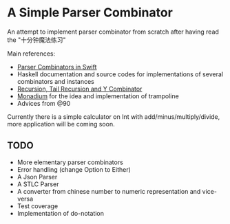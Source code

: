 # A Simple Parser Combinator

An attempt to implement parser combinator from scratch after having read the "十分钟魔法练习"

Main references:

- [Parser Combinators in Swift](https://academy.realm.io/posts/tryswift-yasuhiro-inami-parser-combinator/)
- Haskell documentation and source codes for implementations of several combinators and instances
- [Recursion, Tail Recursion and Y Combinator](https://proandroiddev.com/kotlin-pearls-8-recursion-tailrecursion-and-ycombinator-in-kotlin-3ec6975e9b6)
- [Monadium](https://github.com/yuxuanchiadm/monadium/blob/5715d7c6f3f99d620b8eaf57c9b4088bd1c7c8ed/monadium-core/src/main/java/org/monadium/core/control/Trampoline.java) for the idea and implementation of trampoline
- Advices from @90

Currently there is a simple calculator on Int with add/minus/multiply/divide, more application will be coming soon.

## TODO

- More elementary parser combinators
- Error handling (change Option to Either)
- A Json Parser
- A STLC Parser
- A converter from chinese number to numeric representation and vice-versa
- Test coverage
- Implementation of do-notation